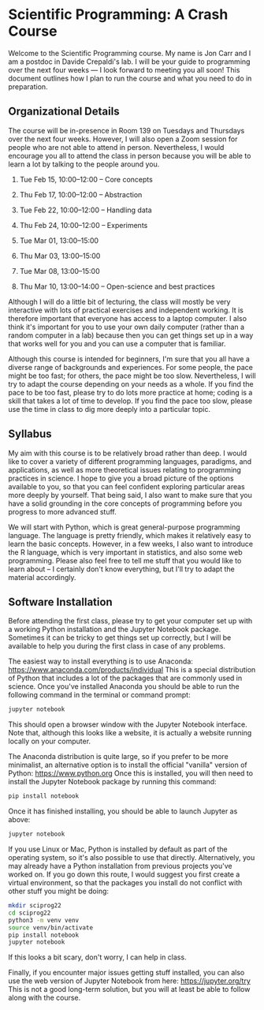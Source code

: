 # Scientific Programming: A Crash Course

Welcome to the Scientific Programming course. My name is Jon Carr and I am a postdoc in Davide Crepaldi's lab. I will be your guide to programming over the next four weeks — I look forward to meeting you all soon! This document outlines how I plan to run the course and what you need to do in preparation.


## Organizational Details

The course will be in-presence in Room 139 on Tuesdays and Thursdays over the next four weeks. However, I will also open a Zoom session for people who are not able to attend in person. Nevertheless, I would encourage you all to attend the class in person because you will be able to learn a lot by talking to the people around you.

1. Tue Feb 15, 10:00–12:00 – Core concepts

2. Thu Feb 17, 10:00–12:00 – Abstraction

3. Tue Feb 22, 10:00–12:00 – Handling data

4. Thu Feb 24, 10:00–12:00 – Experiments

5. Tue Mar 01, 13:00–15:00

6. Thu Mar 03, 13:00–15:00

7. Tue Mar 08, 13:00–15:00

8. Thu Mar 10, 13:00–14:00 – Open-science and best practices

Although I will do a little bit of lecturing, the class will mostly be very interactive with lots of practical exercises and independent working. It is therefore important that everyone has access to a laptop computer. I also think it's important for you to use your own daily computer (rather than a random computer in a lab) because then you can get things set up in a way that works well for you and you can use a computer that is familiar.

Although this course is intended for beginners, I'm sure that you all have a diverse range of backgrounds and experiences. For some people, the pace might be too fast; for others, the pace might be too slow. Nevertheless, I will try to adapt the course depending on your needs as a whole. If you find the pace to be too fast, please try to do lots more practice at home; coding is a skill that takes a lot of time to develop. If you find the pace too slow, please use the time in class to dig more deeply into a particular topic.


## Syllabus

My aim with this course is to be relatively broad rather than deep. I would like to cover a variety of different programming languages, paradigms, and applications, as well as more theoretical issues relating to programming practices in science. I hope to give you a broad picture of the options available to you, so that you can feel confident exploring particular areas more deeply by yourself. That being said, I also want to make sure that you have a solid grounding in the core concepts of programming before you progress to more advanced stuff.

We will start with Python, which is great general-purpose programming language. The language is pretty friendly, which makes it relatively easy to learn the basic concepts. However, in a few weeks, I also want to introduce the R language, which is very important in statistics, and also some web programming. Please also feel free to tell me stuff that you would like to learn about – I certainly don't know everything, but I'll try to adapt the material accordingly.


## Software Installation

Before attending the first class, please try to get your computer set up with a working Python installation and the Jupyter Notebook package. Sometimes it can be tricky to get things set up correctly, but I will be available to help you during the first class in case of any problems.

The easiest way to install everything is to use Anaconda: https://www.anaconda.com/products/individual This is a special distribution of Python that includes a lot of the packages that are commonly used in science. Once you've installed Anaconda you should be able to run the following command in the terminal or command prompt:

```bash
jupyter notebook
```

This should open a browser window with the Jupyter Notebook interface. Note that, although this looks like a website, it is actually a website running locally on your computer.

The Anaconda distribution is quite large, so if you prefer to be more minimalist, an alternative option is to install the official "vanilla" version of Python: https://www.python.org Once this is installed, you will then need to install the Jupyter Notebook package by running this command:

```bash
pip install notebook
```

Once it has finished installing, you should be able to launch Jupyter as above:

```bash
jupyter notebook
```

If you use Linux or Mac, Python is installed by default as part of the operating system, so it's also possible to use that directly. Alternatively, you may already have a Python installation from previous projects you've worked on. If you go down this route, I would suggest you first create a virtual environment, so that the packages you install do not conflict with other stuff you might be doing:

```bash
mkdir sciprog22
cd sciprog22
python3 -m venv venv
source venv/bin/activate
pip install notebook
jupyter notebook
````

If this looks a bit scary, don't worry, I can help in class.

Finally, if you encounter major issues getting stuff installed, you can also use the web version of Jupyter Notebook from here: https://jupyter.org/try This is not a good long-term solution, but you will at least be able to follow along with the course.
